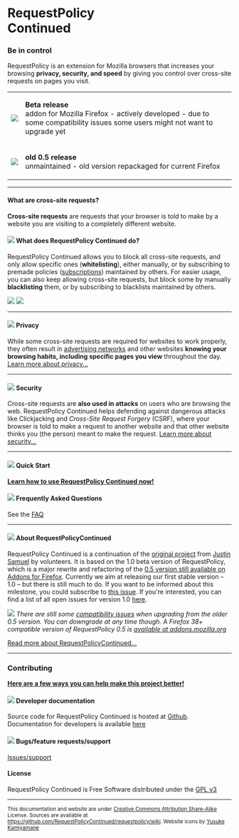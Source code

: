 <div id="header">
<h1 id="header-h1">RequestPolicy<br /><span id="header-continued">Continued</span></h1>
<h3 id="header-subtitle">Be in control</h3>
<p id="header-description">RequestPolicy is an extension for Mozilla browsers that increases your browsing <b>privacy, security, and speed</b> by giving you control over cross-site requests on pages you visit.</p>
</div>



<html>
<table>
<tr>
	<td><a href="https://sslsites.de/requestpolicy.256k.de/requestpolicy-nightly.xpi"><img src="https://raw.githubusercontent.com/wiki/RequestPolicyContinued/requestpolicy/media/add-to-firefox.png" /></a></td>
	<td><p><b>Beta release</b><br/>addon for Mozilla Firefox - actively developed - due to some compatibility issues some users might not want to upgrade yet</p></td>
</tr>
<tr>
	<td><a href="https://addons.mozilla.org/en-US/firefox/addon/requestpolicy-continued/"><img src="https://raw.githubusercontent.com/wiki/RequestPolicyContinued/requestpolicy/media/download.png" /></a></td>
	<td><p><b>old 0.5 release</b><br/>unmaintained - old version repackaged for current Firefox</p></td>
</tr>
</table>
</html>

------------------------------------------------------------------


#### What are cross-site requests?

**Cross-site requests** are requests that your browser is told to make by a website you are visiting to a completely different website.

#### ![](https://raw.githubusercontent.com/wiki/RequestPolicyContinued/requestpolicy/media/flag-16px.png) What does RequestPolicy Continued do?

RequestPolicy Continued allows you to block all cross-site requests, and only allow specific ones (**whitelisting**), either manually, or by subscribing to premade policies ([subscriptions](#Setting-up---subscriptions)) maintained by others. For easier usage, you can also keep allowing cross-site requests, but block some by manually **blacklisting** them, or by subscribing to blacklists maintained by others.


![](https://raw.githubusercontent.com/wiki/RequestPolicyContinued/requestpolicy/media/rp-1.png) ![](https://raw.githubusercontent.com/wiki/RequestPolicyContinued/requestpolicy/media/rp-2.png)


-----------------------------------------------------

#### ![](https://raw.githubusercontent.com/wiki/RequestPolicyContinued/requestpolicy/media/privacy.png) Privacy

While some cross-site requests are required for websites to work properly, they often result in [advertising networks](https://en.wikipedia.org/wiki/Advertising_network) and other websites **knowing your browsing habits, including specific pages you view** throughout the day. [Learn more about privacy...](Privacy)

---------------------------------

#### ![](https://raw.githubusercontent.com/wiki/RequestPolicyContinued/requestpolicy/media/security.png) Security

Cross-site requests are **also used in attacks** on users who are browsing the web. RequestPolicy Continued helps defending against dangerous attacks like Clickjacking and _Cross-Site Request Forgery_ (CSRF), where your browser is told to make a request to another website and that other website thinks you (the person) meant to make the request. [Learn more about security...](Security)

---------------------------------

#### ![](https://raw.githubusercontent.com/wiki/RequestPolicyContinued/requestpolicy/media/quickstart.png) Quick Start

**[Learn how to use RequestPolicy Continued now!](Quickstart)**

#### ![](https://raw.githubusercontent.com/wiki/RequestPolicyContinued/requestpolicy/media/faq.png) Frequently Asked Questions

See the [FAQ](FAQ)

---------------------------------

#### ![](https://raw.githubusercontent.com/wiki/RequestPolicyContinued/requestpolicy/media/about.png) About RequestPolicyContinued
RequestPolicy Continued is a continuation of the [original project](https://requestpolicy.com/) from [Justin Samuel](https://github.com/jsamuel) by volunteers. It is based on the 1.0 beta version of RequestPolicy, which is a major rewrite and refactoring of the [0.5 version still available on Addons for Firefox](https://addons.mozilla.org/en-US/firefox/addon/requestpolicy-continued/). Currently we aim at releasing our first stable version – 1.0 – but there is still much to do. If you want to be informed about this milestone, you could subscribe to [this issue](https://github.com/RequestPolicyContinued/requestpolicy/issues/446). If you're interested, you can find a list of all open issues for version 1.0 [here](https://github.com/RequestPolicyContinued/requestpolicy/milestones/1.0).

_![](https://raw.githubusercontent.com/wiki/RequestPolicyContinued/requestpolicy/media/warning.png) There are still some [compatibility issues](https://github.com/RequestPolicyContinued/requestpolicy/issues?q=is%3Aopen+is%3Aissue+label%3A%221.0+vs+0.5%22) when upgrading from the older 0.5 version. You can downgrade at any time though. A Firefox 38+ compatible version of RequestPolicy 0.5 is [available at addons.mozilla.org](https://addons.mozilla.org/en-US/firefox/addon/requestpolicy-continued/)_




[Read more about RequestPolicyContinued...](About)


-----------------------------------------

### Contributing

**[Here are a few ways you can help make this project better!](Contributing)**

#### ![](https://raw.githubusercontent.com/wiki/RequestPolicyContinued/requestpolicy/media/dev.png) Developer documentation
Source code for RequestPolicy Continued is hosted at [Github](https://github.com/requestpolicycontinued/requestpolicy). Documentation for developers is available [here](Dev)

#### ![](https://raw.githubusercontent.com/wiki/RequestPolicyContinued/requestpolicy/media/bugs.png) Bugs/feature requests/support

[Issues/support](https://github.com/requestpolicycontinued/requestpolicy/issues)


#### License

RequestPolicy Continued is Free Software distributed under the [GPL v3](https://github.com/RequestPolicyContinued/requestpolicy/blob/dev-1.0/LICENSE)

--------------------------------
<sub>This documentation and website are under [Creative Commons Attribution Share-Alike](https://creativecommons.org/licenses/by-sa/4.0/) License. Sources are available at https://github.com/RequestPolicyContinued/requestpolicy/wiki. Website icons by [Yusuke Kamiyamane](http://p.yusukekamiyamane.com/)</sub>
